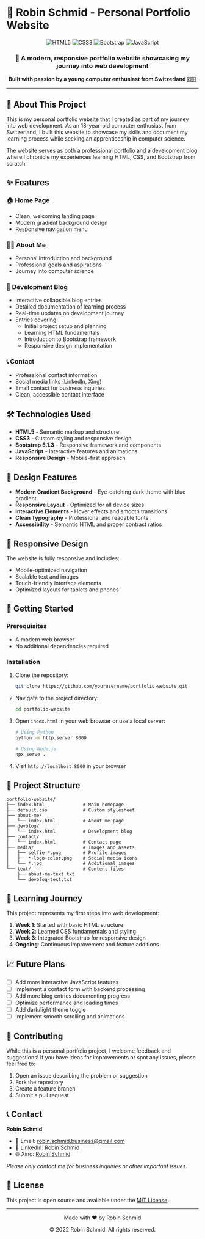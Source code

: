 # 🌟 Robin Schmid - Personal Portfolio Website

<div align="center">
  <img src="https://img.shields.io/badge/HTML5-E34F26?style=for-the-badge&logo=html5&logoColor=white" alt="HTML5">
  <img src="https://img.shields.io/badge/CSS3-1572B6?style=for-the-badge&logo=css3&logoColor=white" alt="CSS3">
  <img src="https://img.shields.io/badge/Bootstrap-563D7C?style=for-the-badge&logo=bootstrap&logoColor=white" alt="Bootstrap">
  <img src="https://img.shields.io/badge/JavaScript-F7DF1E?style=for-the-badge&logo=javascript&logoColor=black" alt="JavaScript">
</div>

<div align="center">
  <h3>🚀 A modern, responsive portfolio website showcasing my journey into web development</h3>
  <p><strong>Built with passion by a young computer enthusiast from Switzerland 🇨🇭</strong></p>
</div>

---

## 📖 About This Project

This is my personal portfolio website that I created as part of my journey into web development. As an 18-year-old computer enthusiast from Switzerland, I built this website to showcase my skills and document my learning process while seeking an apprenticeship in computer science.

The website serves as both a professional portfolio and a development blog where I chronicle my experiences learning HTML, CSS, and Bootstrap from scratch.

## ✨ Features

### 🏠 **Home Page**
- Clean, welcoming landing page
- Modern gradient background design
- Responsive navigation menu

### 👨‍💻 **About Me**
- Personal introduction and background
- Professional goals and aspirations
- Journey into computer science

### 📝 **Development Blog**
- Interactive collapsible blog entries
- Detailed documentation of learning process
- Real-time updates on development journey
- Entries covering:
  - Initial project setup and planning
  - Learning HTML fundamentals
  - Introduction to Bootstrap framework
  - Responsive design implementation

### 📞 **Contact**
- Professional contact information
- Social media links (LinkedIn, Xing)
- Email contact for business inquiries
- Clean, accessible contact interface

## 🛠️ Technologies Used

- **HTML5** - Semantic markup and structure
- **CSS3** - Custom styling and responsive design
- **Bootstrap 5.1.3** - Responsive framework and components
- **JavaScript** - Interactive features and animations
- **Responsive Design** - Mobile-first approach

## 🎨 Design Features

- **Modern Gradient Background** - Eye-catching dark theme with blue gradient
- **Responsive Layout** - Optimized for all device sizes
- **Interactive Elements** - Hover effects and smooth transitions
- **Clean Typography** - Professional and readable fonts
- **Accessibility** - Semantic HTML and proper contrast ratios

## 📱 Responsive Design

The website is fully responsive and includes:
- Mobile-optimized navigation
- Scalable text and images
- Touch-friendly interface elements
- Optimized layouts for tablets and phones

## 🚀 Getting Started

### Prerequisites
- A modern web browser
- No additional dependencies required

### Installation
1. Clone the repository:
   ```bash
   git clone https://github.com/yourusername/portfolio-website.git
   ```

2. Navigate to the project directory:
   ```bash
   cd portfolio-website
   ```

3. Open `index.html` in your web browser or use a local server:
   ```bash
   # Using Python
   python -m http.server 8000
   
   # Using Node.js
   npx serve .
   ```

4. Visit `http://localhost:8000` in your browser

## 📁 Project Structure

```
portfolio-website/
├── index.html              # Main homepage
├── default.css             # Custom stylesheet
├── about-me/
│   └── index.html          # About me page
├── devblog/
│   └── index.html          # Development blog
├── contact/
│   └── index.html          # Contact page
├── media/                  # Images and assets
│   ├── selfie-*.png        # Profile images
│   ├── *-logo-color.png    # Social media icons
│   └── *.jpg               # Additional images
└── text/                   # Content files
    ├── about-me-text.txt
    └── devblog-text.txt
```

## 🎯 Learning Journey

This project represents my first steps into web development:

1. **Week 1**: Started with basic HTML structure
2. **Week 2**: Learned CSS fundamentals and styling
3. **Week 3**: Integrated Bootstrap for responsive design
4. **Ongoing**: Continuous improvement and feature additions

## 📈 Future Plans

- [ ] Add more interactive JavaScript features
- [ ] Implement a contact form with backend processing
- [ ] Add more blog entries documenting progress
- [ ] Optimize performance and loading times
- [ ] Add dark/light theme toggle
- [ ] Implement smooth scrolling and animations

## 🤝 Contributing

While this is a personal portfolio project, I welcome feedback and suggestions! If you have ideas for improvements or spot any issues, please feel free to:

1. Open an issue describing the problem or suggestion
2. Fork the repository
3. Create a feature branch
4. Submit a pull request

## 📞 Contact

**Robin Schmid**
- 📧 Email: [robin.schmid.business@gmail.com](mailto:robin.schmid.business@gmail.com)
- 💼 LinkedIn: [Robin Schmid](https://www.linkedin.com/in/robin-s-881055231/)
- 🌐 Xing: [Robin Schmid](https://www.xing.com/profile/Robin_Schmid33/cv)

*Please only contact me for business inquiries or other important issues.*

## 📄 License

This project is open source and available under the [MIT License](LICENSE).

---

<div align="center">
  <p>Made with ❤️ by Robin Schmid</p>
  <p>© 2022 Robin Schmid. All rights reserved.</p>
</div>